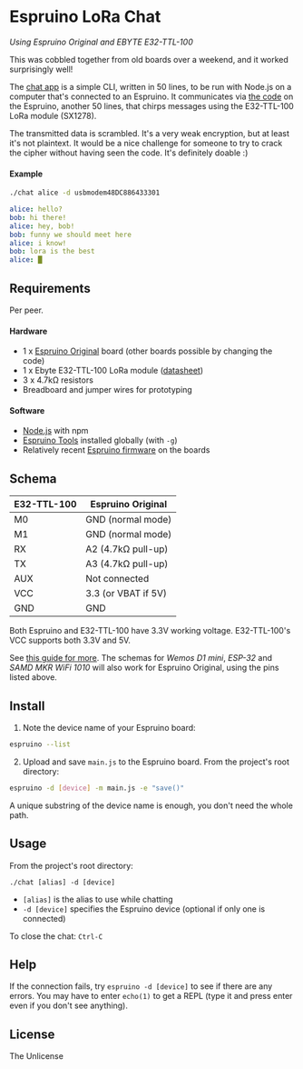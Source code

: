 # Espruino LoRa Chat

_Using Espruino Original and EBYTE E32-TTL-100_

This was cobbled together from old boards over a weekend, and it worked surprisingly well!

The [chat app](/chat) is a simple CLI, written in 50 lines, to be run with Node.js on a computer that's connected to an Espruino. It communicates via [the code](/main.js) on the Espruino, another 50 lines, that chirps messages using the E32-TTL-100 LoRa module (SX1278).

The transmitted data is scrambled. It's a very weak encryption, but at least it's not plaintext. It would be a nice challenge for someone to try to crack the cipher without having seen the code. It's definitely doable :)

#### Example

```sh
./chat alice -d usbmodem48DC886433301
```
```yaml
alice: hello?
bob: hi there!
alice: hey, bob!
bob: funny we should meet here
alice: i know!
bob: lora is the best
alice: █
```

## Requirements

Per peer.

#### Hardware

- 1 x [Espruino Original](https://www.espruino.com/Original) board (other boards possible by changing the code)
- 1 x Ebyte E32-TTL-100 LoRa module ([datasheet](/assets/EBYTE%20E32%20SX1278.pdf))
- 3 x 4.7kΩ resistors
- Breadboard and jumper wires for prototyping

#### Software

- [Node.js](https://nodejs.org/) with npm
- [Espruino Tools](https://www.npmjs.com/package/espruino) installed globally (with `-g`)
- Relatively recent [Espruino firmware](https://www.espruino.com/Download) on the boards

## Schema

| E32-TTL-100 | Espruino Original   |
|-------------|---------------------|
| M0	        | GND (normal mode)   |
| M1	        | GND (normal mode)   |
| RX	        | A2 (4.7kΩ pull-up)  |
| TX	        | A3 (4.7kΩ pull-up)  |
| AUX        	| Not connected       |
| VCC	        | 3.3 (or VBAT if 5V) |
| GND	        | GND                 |

Both Espruino and E32-TTL-100 have 3.3V working voltage. E32-TTL-100's VCC supports both 3.3V and 5V.

See [this guide for more](https://mischianti.org/lora-e32-device-for-arduino-esp32-or-esp8266-specs-and-basic-usage-part-1/). The schemas for _Wemos D1 mini_, _ESP-32_ and _SAMD MKR WiFi 1010_ will also work for Espruino Original, using the pins listed above.

## Install

1. Note the device name of your Espruino board:

```sh
espruino --list
```

2. Upload and save `main.js` to the Espruino board. From the project's root directory:

```sh
espruino -d [device] -m main.js -e "save()"
```

A unique substring of the device name is enough, you don't need the whole path.

## Usage

From the project's root directory:

```
./chat [alias] -d [device]
```

- `[alias]` is the alias to use while chatting
- `-d [device]` specifies the Espruino device (optional if only one is connected)

To close the chat: `Ctrl-C`

## Help

If the connection fails, try `espruino -d [device]` to see if there are any errors. You may have to enter `echo(1)` to get a REPL (type it and press enter even if you don't see anything).

## License

The Unlicense

